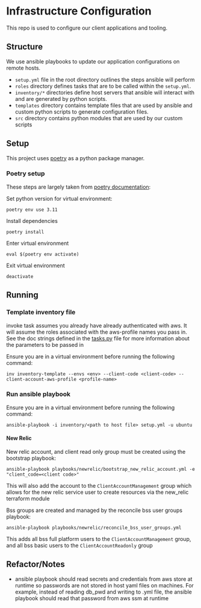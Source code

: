 # Infrastructure Configuration

This repo is used to configure our client applications and tooling. 

## Structure

We use ansible playbooks to update our application configurations on remote hosts. 

- `setup.yml` file in the root directory outlines the steps ansible will perform 
- `roles` directory defines tasks that are to be called within the `setup.yml`. 
- `inventory/*` directories define host servers that ansible will interact with and are generated by python scripts.
- `templates` directory contains template files that are used by ansible and custom python scripts to generate configuration files.
- `src` directory contains python modules that are used by our custom scripts

## Setup 

This project uses [poetry](https://python-poetry.org/docs/) as a python package manager.

### Poetry setup

These steps are largely taken from [poetry documentation](https://python-poetry.org/docs/managing-environments/):

Set python version for virtual environment:
```
poetry env use 3.11
```

Install dependencies
```
poetry install 
```

Enter virtual environment
```
eval $(poetry env activate)
```

Exit virtual environment
```
deactivate
```

## Running 

### Template inventory file

invoke task assumes you already have already authenticated with aws. It will assume the roles associated with the aws-profile names you pass in. See the doc strings defined in the [tasks.py](tasks.py) file for more information about the parameters to be passed in

Ensure you are in a virtual environment before running the following command:

```
inv inventory-template --envs <env> --client-code <client-code> --client-account-aws-profile <profile-name>
```

### Run ansible playbook
Ensure you are in a virtual environment before running the following command:

```
ansible-playbook -i inventory/<path to host file> setup.yml -u ubuntu
```

#### New Relic
New relic account, and client read only group must be created using the bootstrap playbook:
```
ansible-playbook playbooks/newrelic/bootstrap_new_relic_account.yml -e "client_code=<client code>"
```
This will also add the account to the `ClientAccountManagement` group which allows for the new relic service user to create resources via the new_relic terraform module

Bss groups are created and managed by the reconcile bss user groups playbook:
```
ansible-playbook playbooks/newrelic/reconcile_bss_user_groups.yml
```

This adds all bss full platform users to the `ClientAccountManagement` group, and all bss basic users to the `ClientAccountReadonly` group

## Refactor/Notes

- ansible playbook should read secrets and credentials from aws store at runtime so passwords are not stored in host yaml files on machines. For example, instead of reading db_pwd and writing to .yml file, the ansible playbook should read that password from aws ssm at runtime